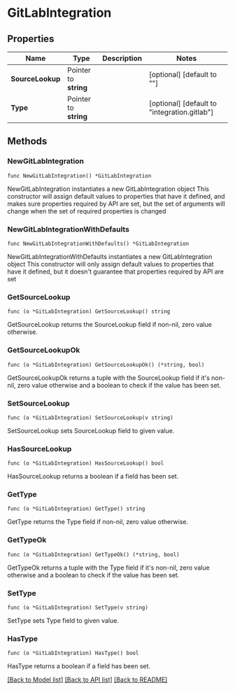 # GitLabIntegration

## Properties

Name | Type | Description | Notes
------------ | ------------- | ------------- | -------------
**SourceLookup** | Pointer to **string** |  | [optional] [default to ""]
**Type** | Pointer to **string** |  | [optional] [default to "integration.gitlab"]

## Methods

### NewGitLabIntegration

`func NewGitLabIntegration() *GitLabIntegration`

NewGitLabIntegration instantiates a new GitLabIntegration object
This constructor will assign default values to properties that have it defined,
and makes sure properties required by API are set, but the set of arguments
will change when the set of required properties is changed

### NewGitLabIntegrationWithDefaults

`func NewGitLabIntegrationWithDefaults() *GitLabIntegration`

NewGitLabIntegrationWithDefaults instantiates a new GitLabIntegration object
This constructor will only assign default values to properties that have it defined,
but it doesn't guarantee that properties required by API are set

### GetSourceLookup

`func (o *GitLabIntegration) GetSourceLookup() string`

GetSourceLookup returns the SourceLookup field if non-nil, zero value otherwise.

### GetSourceLookupOk

`func (o *GitLabIntegration) GetSourceLookupOk() (*string, bool)`

GetSourceLookupOk returns a tuple with the SourceLookup field if it's non-nil, zero value otherwise
and a boolean to check if the value has been set.

### SetSourceLookup

`func (o *GitLabIntegration) SetSourceLookup(v string)`

SetSourceLookup sets SourceLookup field to given value.

### HasSourceLookup

`func (o *GitLabIntegration) HasSourceLookup() bool`

HasSourceLookup returns a boolean if a field has been set.

### GetType

`func (o *GitLabIntegration) GetType() string`

GetType returns the Type field if non-nil, zero value otherwise.

### GetTypeOk

`func (o *GitLabIntegration) GetTypeOk() (*string, bool)`

GetTypeOk returns a tuple with the Type field if it's non-nil, zero value otherwise
and a boolean to check if the value has been set.

### SetType

`func (o *GitLabIntegration) SetType(v string)`

SetType sets Type field to given value.

### HasType

`func (o *GitLabIntegration) HasType() bool`

HasType returns a boolean if a field has been set.


[[Back to Model list]](../README.md#documentation-for-models) [[Back to API list]](../README.md#documentation-for-api-endpoints) [[Back to README]](../README.md)


